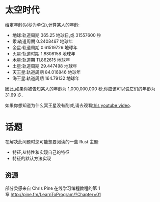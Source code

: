 # 太空时代

给定年龄(以秒为单位),计算某人的年龄:

- 地球:轨道周期 365.25 地球日,或 31557600 秒
- 汞:轨道周期 0.2408467 地球年
- 金星:轨道周期 0.61519726 地球年
- 火星:轨道时期 1.8808158 地球年
- 木星:轨道期 11.862615 地球年
- 土星:轨道周期 29.447498 地球年
- 天王星:轨道周期 84.016846 地球年
- 海王星:轨道周期 164.79132 地球年

因此,如果你被告知某人的年龄为 1,000,000,000 秒,你应该可以说它们的年龄为 31.69 岁.

如果你想知道为什么冥王星没有削减,请去观看[this
youtube video](http://www.youtube.com/watch?v=Z_2gbGXzFbs).

# 话题

在解决此问题时您可能想要阅读的一些 Rust 主题:

- 特征,从特性和实现自己的特征
- 特征的默认方法实现

[help-page]: https://exercism.io/tracks/rust/learning
[modules]: https://doc.rust-lang.org/book/2018-edition/ch07-00-modules.html
[cargo]: https://doc.rust-lang.org/book/2018-edition/ch14-00-more-about-cargo.html
[rust-tests]: https://doc.rust-lang.org/book/2018-edition/ch11-02-running-tests.html

## 资源

部分灵感来自 Chris Pine 在线学习编程教程的第 1 章.<http://pine.fm/LearnToProgram/?Chapter=01>
